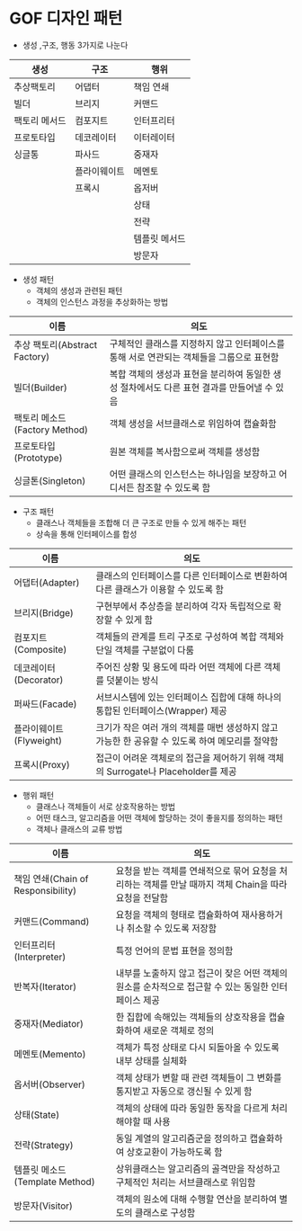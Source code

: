 # GOF 디자인 패턴

- 생성 ,구조, 행동 3가지로 나눈다

| 생성          | 구조         | 행위          |
| ------------- | ------------ | ------------- |
| 추상팩토리    | 어댑터       | 책임 연쇄     |
| 빌더          | 브리지       | 커맨드        |
| 팩토리 메서드 | 컴포지트     | 인터프리터    |
| 프로토타입    | 데코레이터   | 이터레이터    |
| 싱글통        | 파사드       | 중재자        |
|               | 플라이웨이트 | 메멘토        |
|               | 프록시       | 옵저버        |
|               |              | 상태          |
|               |              | 전략          |
|               |              | 템플릿 메서드 |
|               |              | 방문자        |

- 생성 패턴
  - 객체의 생성과 관련된 패턴
  - 객체의 인스턴스 과정을 추상화하는 방법

| 이름                          | 의도                                                         |
| ----------------------------- | ------------------------------------------------------------ |
| 추상 팩토리(Abstract Factory) | 구체적인 클래스를 지정하지 않고 인터페이스를 통해 서로 연관되는 객체들을 그룹으로 표현함 |
| 빌더(Builder)                 | 복합 객체의 생성과 표현을 분리하여 동일한 생성 절차에서도 다른 표현 결과를 만들어낼 수 있음 |
| 팩토리 메소드(Factory Method) | 객체 생성을 서브클래스로 위임하여 캡슐화함                   |
| 프로토타입(Prototype)         | 원본 객체를 복사함으로써 객체를 생성함                       |
| 싱글톤(Singleton)             | 어떤 클래스의 인스턴스는 하나임을 보장하고 어디서든 참조할 수 있도록 함 |



- 구조 패턴
  - 클래스나 객체들을 조합해 더 큰 구조로 만들 수 있게 해주는 패턴
  - 상속을 통해 인터페이스를 합성

| 이름                    | 의도                                                         |
| ----------------------- | ------------------------------------------------------------ |
| 어댑터(Adapter)         | 클래스의 인터페이스를 다른 인터페이스로 변환하여 다른 클래스가 이용할 수 있도록 함 |
| 브리지(Bridge)          | 구현부에서 추상층을 분리하여 각자 독립적으로 확장할 수 있게 함 |
| 컴포지트(Composite)     | 객체들의 관계를 트리 구조로 구성하여 복합 객체와 단일 객체를 구분없이 다룸 |
| 데코레이터(Decorator)   | 주어진 상황 및 용도에 따라 어떤 객체에 다른 객체를 덧붙이는 방식 |
| 퍼싸드(Facade)          | 서브시스템에 있는 인터페이스 집합에 대해 하나의 통합된 인터페이스(Wrapper) 제공 |
| 플라이웨이트(Flyweight) | 크기가 작은 여러 개의 객체를 매번 생성하지 않고 가능한 한 공유할 수 있도록 하여 메모리를 절약함 |
| 프록시(Proxy)           | 접근이 어려운 객체로의 접근을 제어하기 위해 객체의 Surrogate나 Placeholder를 제공 |



- 행위 패턴
  - 클래스나 객체들이 서로 상호작용하는 방법
  - 어떤 태스크, 알고리즘을 어떤 객체에 할당하는 것이 좋을지를 정의하는 패턴
  - 객체나 클래스의 교류 방법

| 이름                               | 의도                                                         |
| ---------------------------------- | ------------------------------------------------------------ |
| 책임 연쇄(Chain of Responsibility) | 요청을 받는 객체를 연쇄적으로 묶어 요청을 처리하는 객체를 만날 때까지 객체 Chain을 따라 요청을 전달함 |
| 커맨드(Command)                    | 요청을 객체의 형태로 캡슐화하여 재사용하거나 취소할 수 있도록 저장함 |
| 인터프리터(Interpreter)            | 특정 언어의 문법 표현을 정의함                               |
| 반복자(Iterator)                   | 내부를 노출하지 않고 접근이 잦은 어떤 객체의 원소를 순차적으로 접근할 수 있는 동일한 인터페이스 제공 |
| 중재자(Mediator)                   | 한 집합에 속해있는 객체들의 상호작용을 캡슐화하여 새로운 객체로 정의 |
| 메멘토(Memento)                    | 객체가 특정 상태로 다시 되돌아올 수 있도록 내부 상태를 실체화 |
| 옵서버(Observer)                   | 객체 상태가 변할 때 관련 객체들이 그 변화를 통지받고 자동으로 갱신될 수 있게 함 |
| 상태(State)                        | 객체의 상태에 따라 동일한 동작을 다르게 처리해야할 때 사용   |
| 전략(Strategy)                     | 동일 계열의 알고리즘군을 정의하고 캡슐화하여 상호교환이 가능하도록 함 |
| 템플릿 메소드(Template Method)     | 상위클래스는 알고리즘의 골격만을 작성하고 구체적인 처리는 서브클래스로 위임함 |
| 방문자(Visitor)                    | 객체의 원소에 대해 수행할 연산을 분리하여 별도의 클래스로 구성함 |